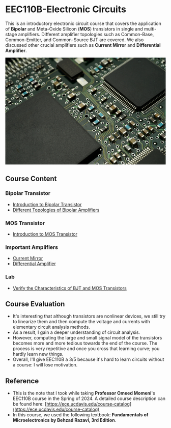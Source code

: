 # EEC110B-Electronic Circuits
 
This is an introductory electronic circuit course that covers the application of **Bipolar** and Meta-Oxide Silicon (**MOS**) transistors in single and multi-stage amplifiers. Different amplifier topologies such as Common-Base, Common-Emitter, and Common-Source BJT are covered. We also discussed other crucial amplifiers such as **Current Mirror** and **Differential Amplifier**.

![Figure29](./lecture/image/Figure29.jpg)

## Course Content

### Bipolar Transistor
* [Introduction to Bipolar Transistor](./lecture/Bipolar_Transistor.md)
* [Different Topologies of Bipolar Amplifiers](./lecture/Bipolar_Amplifier.md)

### MOS Transistor
* [Introduction to MOS Transistor](./lecture/Mos_Transistor.md)

### Important Amplifiers
* [Current Mirror](./lecture/Current_Mirror.md)
* [Differential Amplifier](./lecture/Differential_Amplifier.md)

### Lab
* [Verify the Characteristics of BJT and MOS Transistors](./lab/lab_transistor_char.md)

## Course Evaluation
* It's interesting that although transistors are nonlinear devices, we still try to linearize them and then compute the voltage and currents with elementary circuit analysis methods.
* As a result, I gain a deeper understanding of circuit analysis.
* However, computing the large and small signal model of the transistors becomes more and more tedious towards the end of the course. The process is very repetitive and once you cross that learning curve; you hardly learn new things.
* Overall, I'll give EEC110B a 3/5 because it's hard to learn circuits without a course: I will lose motivation.

## Reference
* This is the note that I took while taking **Professor Omeed Momeni**'s EEC110B course in the Spring of 2024. A detailed course description can be found here: [https://ece.ucdavis.edu/course-catalog](https://ece.ucdavis.edu/course-catalog)
* In this course, we used the following textbook: **Fundamentals of Microelectronics by Behzad Razavi, 3rd Edition**.